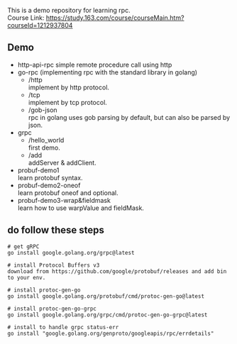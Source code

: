 This is a demo repository for learning rpc.  
Course Link: https://study.163.com/course/courseMain.htm?courseId=1212937804
## Demo
+ http-api-rpc 
    simple remote procedure call using http
+ go-rpc (implementing rpc with the standard library in golang)
    + /http  
        implement by http protocol.
    + /tcp  
        implement by tcp protocol.
    + /gob-json  
        rpc in golang uses gob parsing by default, but can also be parsed by json.
+ grpc
    + /hello_world  
        first demo.
    + /add  
        addServer & addClient.
+ probuf-demo1  
    learn protobuf syntax.
+ probuf-demo2-oneof  
    learn protobuf oneof and optional.
+ probuf-demo3-wrap&fieldmask  
    learn how to use warpValue and fieldMask.

## do follow these steps
```
# get gRPC 
go install google.golang.org/grpc@latest

# install Protocol Buffers v3
download from https://github.com/google/protobuf/releases and add bin to your env.

# install protoc-gen-go
go install google.golang.org/protobuf/cmd/protoc-gen-go@latest

# install protoc-gen-go-grpc
go install google.golang.org/grpc/cmd/protoc-gen-go-grpc@latest

# install to handle grpc status-err
go install "google.golang.org/genproto/googleapis/rpc/errdetails"
```
